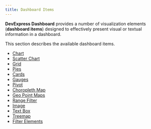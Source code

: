 ```yaml
---
title: Dashboard Items
---
```

**DevExpress Dashboard** provides a number of visualization elements (**dashboard items**) designed to effectively present visual or textual information in a dashboard.

This section describes the available dashboard items.
* [Chart](../../../dashboard-for-web/articles/web-dashboard-viewer-mode/dashboard-items/chart.md)
* [Scatter Chart](../../../dashboard-for-web/articles/web-dashboard-viewer-mode/dashboard-items/scatter-chart.md)
* [Grid](../../../dashboard-for-web/articles/web-dashboard-viewer-mode/dashboard-items/grid.md)
* [Pies](../../../dashboard-for-web/articles/web-dashboard-viewer-mode/dashboard-items/pies.md)
* [Cards](../../../dashboard-for-web/articles/web-dashboard-viewer-mode/dashboard-items/cards.md)
* [Gauges](../../../dashboard-for-web/articles/web-dashboard-viewer-mode/dashboard-items/gauges.md)
* [Pivot](../../../dashboard-for-web/articles/web-dashboard-viewer-mode/dashboard-items/pivot.md)
* [Choropleth Map](../../../dashboard-for-web/articles/web-dashboard-viewer-mode/dashboard-items/choropleth-map.md)
* [Geo Point Maps](../../../dashboard-for-web/articles/web-dashboard-viewer-mode/dashboard-items/geo-point-maps.md)
* [Range Filter](../../../dashboard-for-web/articles/web-dashboard-viewer-mode/dashboard-items/range-filter.md)
* [Image](../../../dashboard-for-web/articles/web-dashboard-viewer-mode/dashboard-items/image.md)
* [Text Box](../../../dashboard-for-web/articles/web-dashboard-viewer-mode/dashboard-items/text-box.md)
* [Treemap](../../../dashboard-for-web/articles/web-dashboard-viewer-mode/dashboard-items/treemap.md)
* [Filter Elements](../../../dashboard-for-web/articles/web-dashboard-viewer-mode/dashboard-items/filter-elements.md)